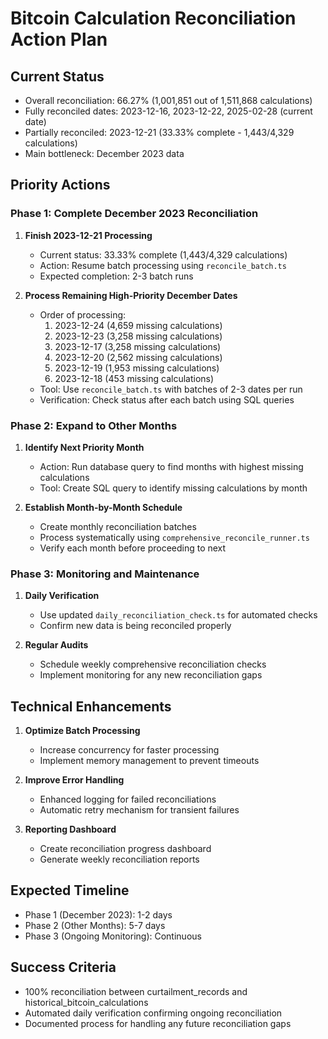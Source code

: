# Bitcoin Calculation Reconciliation Action Plan

## Current Status
- Overall reconciliation: 66.27% (1,001,851 out of 1,511,868 calculations)
- Fully reconciled dates: 2023-12-16, 2023-12-22, 2025-02-28 (current date)
- Partially reconciled: 2023-12-21 (33.33% complete - 1,443/4,329 calculations)
- Main bottleneck: December 2023 data

## Priority Actions

### Phase 1: Complete December 2023 Reconciliation
1. **Finish 2023-12-21 Processing**
   - Current status: 33.33% complete (1,443/4,329 calculations)
   - Action: Resume batch processing using `reconcile_batch.ts`
   - Expected completion: 2-3 batch runs

2. **Process Remaining High-Priority December Dates**
   - Order of processing:
     1. 2023-12-24 (4,659 missing calculations)
     2. 2023-12-23 (3,258 missing calculations) 
     3. 2023-12-17 (3,258 missing calculations)
     4. 2023-12-20 (2,562 missing calculations)
     5. 2023-12-19 (1,953 missing calculations)
     6. 2023-12-18 (453 missing calculations)
   - Tool: Use `reconcile_batch.ts` with batches of 2-3 dates per run
   - Verification: Check status after each batch using SQL queries

### Phase 2: Expand to Other Months
1. **Identify Next Priority Month**
   - Action: Run database query to find months with highest missing calculations
   - Tool: Create SQL query to identify missing calculations by month

2. **Establish Month-by-Month Schedule**
   - Create monthly reconciliation batches
   - Process systematically using `comprehensive_reconcile_runner.ts`
   - Verify each month before proceeding to next

### Phase 3: Monitoring and Maintenance
1. **Daily Verification**
   - Use updated `daily_reconciliation_check.ts` for automated checks
   - Confirm new data is being reconciled properly

2. **Regular Audits**
   - Schedule weekly comprehensive reconciliation checks
   - Implement monitoring for any new reconciliation gaps

## Technical Enhancements
1. **Optimize Batch Processing**
   - Increase concurrency for faster processing
   - Implement memory management to prevent timeouts

2. **Improve Error Handling**
   - Enhanced logging for failed reconciliations
   - Automatic retry mechanism for transient failures

3. **Reporting Dashboard**
   - Create reconciliation progress dashboard
   - Generate weekly reconciliation reports

## Expected Timeline
- Phase 1 (December 2023): 1-2 days
- Phase 2 (Other Months): 5-7 days
- Phase 3 (Ongoing Monitoring): Continuous

## Success Criteria
- 100% reconciliation between curtailment_records and historical_bitcoin_calculations
- Automated daily verification confirming ongoing reconciliation
- Documented process for handling any future reconciliation gaps